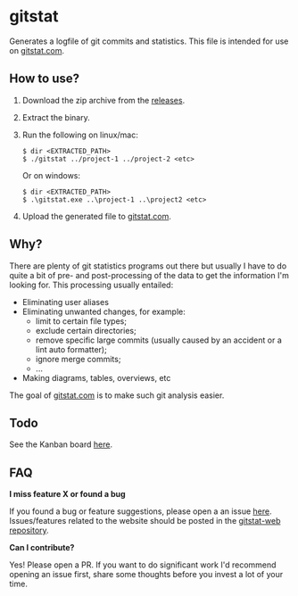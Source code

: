# gitstat

Generates a logfile of git commits and statistics. This file is intended for use on [gitstat.com](https://gitstat.com).

## How to use?

1. Download the zip archive from the [releases](https://github.com/nielskrijger/gitstat/releases).
2. Extract the binary.
3. Run the following on linux/mac:

    ```
    $ dir <EXTRACTED_PATH>
    $ ./gitstat ../project-1 ../project-2 <etc>
    ```
    
   Or on windows:
   
   ```
   $ dir <EXTRACTED_PATH>
   $ .\gitstat.exe ..\project-1 ..\project2 <etc>
   ```
   
4. Upload the generated file to [gitstat.com](https://gitstat.com).

## Why?

There are plenty of git statistics programs out there but usually I have to do quite a bit of pre- and post-processing of the data to get the information I'm looking for. This processing usually entailed:

- Eliminating user aliases
- Eliminating unwanted changes, for example:
    - limit to certain file types;
    - exclude certain directories;
    - remove specific large commits (usually caused by an accident or a lint auto formatter);
    - ignore merge commits;
    - ...
- Making diagrams, tables, overviews, etc

The goal of [gitstat.com](https://gitstat.com) is to make such git analysis easier.

## Todo

See the Kanban board [here](https://github.com/nielskrijger/gitstat-web/projects/1).

## FAQ

__I miss feature X or found a bug__

If you found a bug or feature suggestions, please open a an issue [here](https://github.com/nielskrijger/gitstat/issues). Issues/features related to the website should be posted in the [gitstat-web repository](https://github.com/nielskrijger/gitstat-web). 

__Can I contribute?__

Yes! Please open a PR. If you want to do significant work I'd recommend opening an issue first, share some thoughts before you invest a lot of your time.

